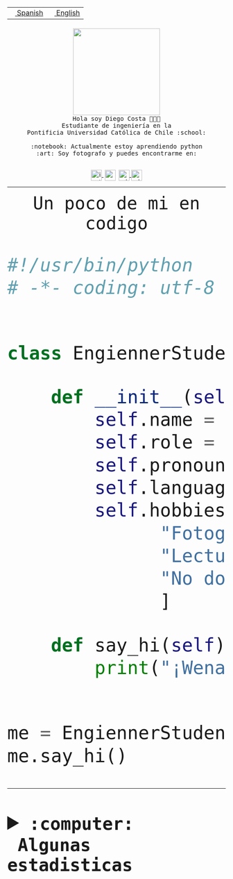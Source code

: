 <table border="0"  align="right">
 <tr><td><a href="README.md"><img src="https://upload.wikimedia.org/wikipedia/commons/thumb/8/89/Bandera_de_Espa%C3%B1a.svg/1200px-Bandera_de_Espa%C3%B1a.svg.png" height="10"> Spanish</a></td>
 <td><a href="README.en.md"><img src="https://upload.wikimedia.org/wikipedia/commons/a/a4/Flag_of_the_United_States.svg" height="10"> English</a></td></tr>
</table><br><br><br>


<p align="center">
  <img src="https://github.com/diegocostares/diegocostares/blob/main/Images/aaa2.gif?raw=true" height="200px" weight="200px">
  <br><samp>
    Hola soy Diego Costa 👨🏻‍💻<br>
    Estudiante de ingeniería en la <br>
    Pontificia Universidad Católica de Chile :school:<br>
  <br>
    :notebook: Actualmente estoy aprendiendo python <br>
    :art: Soy fotografo y puedes encontrarme en: <br>
  <br></samp>
  
</p>

<p align="center">
   <a href="https://instagram.com/diegocosta_no" target="blank">
    <img 
    align="center" src="https://cdn.jsdelivr.net/npm/simple-icons@3.0.1/icons/instagram.svg" alt="instagram" height="25px" width="25px" />
  </a>
  <a style="border: 3px solid; color: white;"href="https://t.me/diegocosta_no" target="blank">
  <img
  align="center" alt="Telegram" width="25px" src="https://icons-for-free.com/iconfiles/png/512/Telegram-1324888767380505522.png" />
</a>
<a href="https://api.whatsapp.com/send?phone=56971897835&text=Hola!" target="blank">
  <img
  align="center" alt="wtsp" width="25px" src="https://img.icons8.com/pastel-glyph/2x/whatsapp--v2.png" />
</a>
<a href="https://www.linkedin.com/in/diego-costa-786249213/" target="blank">
  <img
  align="center" alt="wtsp" width="25px" src="https://img.icons8.com/metro/452/linkedin.png" />
</a>

  </a>
</p>

---


<p align="center"><font size="25"><samp>Un poco de mi en codigo</samp></front></p>


```python
#!/usr/bin/python
# -*- coding: utf-8 -*-


class EngiennerStudent:

    def __init__(self):
        self.name = "Diego Costa"
        self.role = "Estudiante"
        self.pronouns = "he/him"
        self.language_spoken = ["es_CL", "en_US"]
        self.hobbies = [
              "Fotografia",
              "Lectura",
              "No dormir",
              ]

    def say_hi(self):
        print("¡Wena mundo!")


me = EngiennerStudent()
me.say_hi()
```
---
<details>
  <summary><b><samp>:computer: &nbsp;Algunas estadisticas</samp></b></summary>
  <br/></p>

<!--START_SECTION:waka-->
![Code Time](http://img.shields.io/badge/Code%20Time-918%20hrs%2058%20mins-blue)

**Soy nocturno 🦉** 

```text
🌞 Mañana                 8 commits           ░░░░░░░░░░░░░░░░░░░░░░░░░   00.30 % 
🌆 Día                    818 commits         ████████░░░░░░░░░░░░░░░░░   30.55 % 
🌃 Tarde                  1170 commits        ███████████░░░░░░░░░░░░░░   43.69 % 
🌙 Noche                  682 commits         ██████░░░░░░░░░░░░░░░░░░░   25.47 % 
```
📅 **Soy más productivo los Martes** 

```text
Lunes                    407 commits         ████░░░░░░░░░░░░░░░░░░░░░   15.20 % 
Martes                   527 commits         █████░░░░░░░░░░░░░░░░░░░░   19.68 % 
Miércoles                340 commits         ███░░░░░░░░░░░░░░░░░░░░░░   12.70 % 
Jueves                   371 commits         ███░░░░░░░░░░░░░░░░░░░░░░   13.85 % 
Viernes                  420 commits         ████░░░░░░░░░░░░░░░░░░░░░   15.68 % 
Sábado                   219 commits         ██░░░░░░░░░░░░░░░░░░░░░░░   08.18 % 
Domingo                  394 commits         ████░░░░░░░░░░░░░░░░░░░░░   14.71 % 
```


📊 **Esta semana me dediqué a** 

```text
🐱‍💻 Proyectos: 
2023-1-S4-Grupo2-Backend 9 hrs 38 mins       ███████░░░░░░░░░░░░░░░░░░   27.20 % 
github-actions           8 hrs 56 mins       ██████░░░░░░░░░░░░░░░░░░░   25.25 % 
2023-1-S4-Grupo2-IA      7 hrs 14 mins       █████░░░░░░░░░░░░░░░░░░░░   20.42 % 
private-test             3 hrs 35 mins       ███░░░░░░░░░░░░░░░░░░░░░░   10.15 % 
CAPSTONE                 2 hrs 57 mins       ██░░░░░░░░░░░░░░░░░░░░░░░   08.34 % 
```


 Last Updated on 12/05/2023 16:23:58 UTC
<!--END_SECTION:waka-->
  
  

<p align="center"> <img src="https://github-readme-stats.vercel.app/api?username=diegocostares&show_icons=true&theme=ayu-mirage" alt="abhisheknaiidu" /></p>
 
</details>
